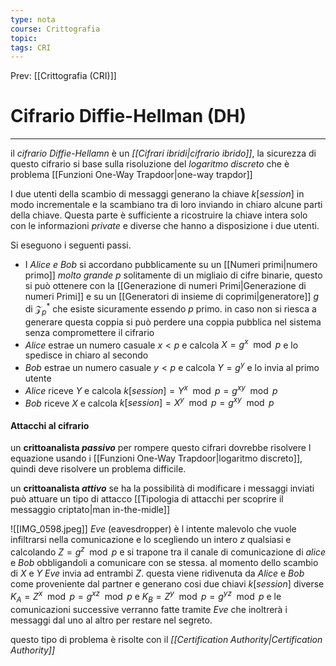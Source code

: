```yaml
---
type: nota
course: Crittografia
topic: 
tags: CRI
---
```


Prev: [[Crittografia (CRI)]]

# Cifrario Diffie-Hellman (DH)
---
il _cifrario Diffie-Hellamn_ è un  _[[Cifrari ibridi|cifrario ibrido]]_, la sicurezza di questo cifrario si base sulla risoluzione del _logaritmo discreto_ che è problema [[Funzioni One-Way Trapdoor|one-way trapdor]] 

I due utenti della scambio di messaggi generano la chiave $k[session]$ in modo incrementale e la scambiano tra di loro  inviando in chiaro alcune parti della chiave. Questa parte è sufficiente a ricostruire la chiave intera solo con le informazioni _private_ e diverse che hanno a disposizione i due utenti. 

Si eseguono i seguenti passi.
- I _Alice e Bob_ si accordano pubblicamente su un [[Numeri primi|numero primo]]  _molto grande_ $p$  solitamente di un migliaio di cifre binarie, questo si può ottenere con la [[Generazione di numeri Primi|Generazione di numeri Primi]] e su un [[Generatori di insieme di coprimi|generatore]] $g$ di $\mathcal{Z}_{p}^{*}$ che esiste sicuramente essendo $p$ primo. in caso non si riesca a generare questa coppia si può perdere una coppia pubblica nel sistema senza compromettere il cifrario
- _Alice_ estrae un numero casuale $x<p$  e calcola $X = g^{x} \mod p$ e lo spedisce in chiaro al secondo 
- _Bob_ estrae un numero casuale $y < p$ e calcola $Y= g^{y}$ e lo invia al primo utente
-  _Alice_ riceve $Y$  e calcola $k[session] = Y^{x} \mod p = g^{xy} \mod  p$
- _Bob_ riceve $X$ e calcola $k[session] = X^{y} \mod p = g^{xy} \mod p$

#### Attacchi al cifrario
un __crittoanalista *passivo*__ per rompere questo cifrari dovrebbe risolvere l equazione usando i [[Funzioni One-Way Trapdoor|logaritmo discreto]], quindi deve risolvere un problema difficile.


un __crittoanalista *attivo*__ se ha la possibilità di modificare i messaggi inviati può attuare un tipo di attacco [[Tipologia di attacchi per scoprire il messaggio criptato|man in-the-midle]] 

![[IMG_0598.jpeg]]
_Eve_ (eavesdropper) è l intente malevolo che vuole infiltrarsi nella comunicazione e lo scegliendo un intero $z$ qualsiasi e calcolando $Z =g^{z} \mod  p$ e si trapone tra il canale di comunicazione di _alice_ e _Bob_ obbligandoli a comunicare con se stessa.
al momento dello scambio di $X$ e $Y$ _Eve_ invia ad entrambi $Z$. questa viene ridivenuta da _Alice_ e _Bob_ come proveniente dal partner e generano cosi due chiavi $k[session]$ diverse $K_{A} = Z^{x} \mod  p = g^{xz} \mod p$ e $K_{B} = Z^{y} \mod  p = g^{yz} \mod p$ e le comunicazioni successive verranno fatte tramite _Eve_ che inoltrerà i messaggi dal uno al altro per restare nel segreto.

questo tipo di problema è risolte con il _[[Certification Authority|Certification Authority]]_
